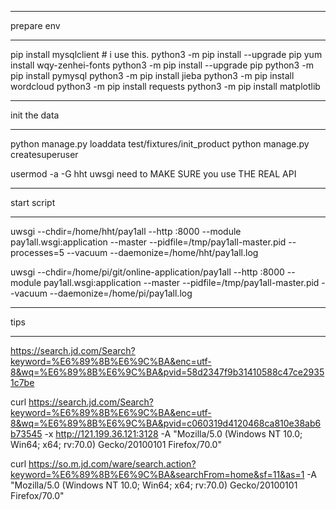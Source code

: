 ************
prepare env
************

pip install mysqlclient  # i use this.
python3 -m pip install --upgrade pip
yum install wqy-zenhei-fonts
python3 -m pip install --upgrade pip
python3 -m pip install pymysql
python3 -m pip install jieba
python3 -m pip install wordcloud
python3 -m pip install requests
python3 -m pip install matplotlib

**************
init the data
**************

python manage.py loaddata test/fixtures/init_product
python manage.py createsuperuser

usermod -a -G hht uwsgi
need to MAKE SURE you use THE REAL API

*************
start script
*************

uwsgi --chdir=/home/hht/pay1all --http :8000 --module pay1all.wsgi:application  --master --pidfile=/tmp/pay1all-master.pid  --processes=5 --vacuum --daemonize=/home/hht/pay1all.log 

uwsgi --chdir=/home/pi/git/online-application/pay1all --http :8000 --module pay1all.wsgi:application  --master --pidfile=/tmp/pay1all-master.pid  --vacuum --daemonize=/home/pi/pay1all.log 
 
*****
tips
*****

https://search.jd.com/Search?keyword=%E6%89%8B%E6%9C%BA&enc=utf-8&wq=%E6%89%8B%E6%9C%BA&pvid=58d2347f9b31410588c47ce29351c7be

curl https://search.jd.com/Search?keyword=%E6%89%8B%E6%9C%BA&enc=utf-8&wq=%E6%89%8B%E6%9C%BA&pvid=c060319d4120468ca810e38ab6b73545 -x http://121.199.36.121:3128 -A "Mozilla/5.0 (Windows NT 10.0; Win64; x64; rv:70.0) Gecko/20100101 Firefox/70.0"

curl  https://so.m.jd.com/ware/search.action?keyword=%E6%89%8B%E6%9C%BA&searchFrom=home&sf=11&as=1  -A "Mozilla/5.0 (Windows NT 10.0; Win64; x64; rv:70.0) Gecko/20100101 Firefox/70.0"



